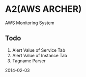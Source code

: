 A2(AWS ARCHER)
===

AWS Monitoring System


## Todo

1. Alert Value of Service Tab
2. Alert Value of Instance Tab
3. Tagname Parser

2014-02-03

